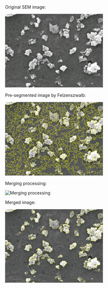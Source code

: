 Original SEM image:

<img src="https://github.com/baiyubaiyu/Recognition-of-Nanocomposites-Agglomeration-in-Scanning-Electron-Microscope-Image-by-Semantic-Segmen/blob/main/Merging%20in%20un%20net/Original%20image.jpg" width="320" height="240" alt="Original SEM image"/><br/>

Pre-segmented image by Felzenszwalb:

<img src="https://github.com/baiyubaiyu/Recognition-of-Nanocomposites-Agglomeration-in-Scanning-Electron-Microscope-Image-by-Semantic-Segmen/blob/main/Merging%20in%20un%20net/Pre-segment.png" width="320" height="240" alt="Pre-segmented image by Felzenszwalb"/><br/>

Merging processing:

<img src="https://github.com/baiyubaiyu/Recognition-of-Nanocomposites-Agglomeration-in-Scanning-Electron-Microscope-Image-by-Semantic-Segmen/blob/main/Merging%20in%20un%20net/Merging%20processing.gif" width="320" height="240" alt="Merging processing"/><br/>

Merged image:

<img src="https://github.com/baiyubaiyu/Recognition-of-Nanocomposites-Agglomeration-in-Scanning-Electron-Microscope-Image-by-Semantic-Segmen/blob/main/Merging%20in%20un%20net/Merged.png" width="320" height="240" alt="Merged image"/><br/>
